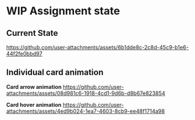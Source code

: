 # WIP Assignment state

## Current State
https://github.com/user-attachments/assets/6b1dde8c-2c8d-45c9-b1e6-44f2fe0bbd97

## Individual card animation

**Card arrow animation**
https://github.com/user-attachments/assets/08d981c6-1918-4cd1-9d6b-d8b67e823854

**Card hover animation**
https://github.com/user-attachments/assets/4ed9b024-1ea7-4603-8cb9-ee48f1714a98

